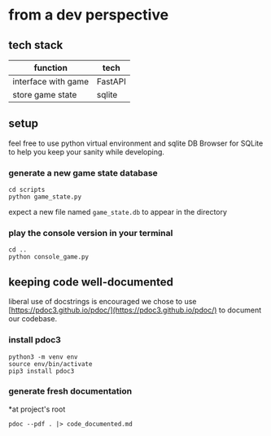 # from a dev perspective


## tech stack

| function            | tech    |
| ------------------- | ------- |
| interface with game | FastAPI |
| store game state    | sqlite  |

## setup

feel free to use python virtual environment and sqlite DB Browser for SQLite to
help you keep your sanity while developing.

### generate a new game state database

```
cd scripts
python game_state.py
```
expect a new file named `game_state.db` to appear in the directory

### play the console version in your terminal
```
cd ..
python console_game.py
```

## keeping code well-documented

liberal use of docstrings is encouraged
we chose to use [https://pdoc3.github.io/pdoc/](https://pdoc3.github.io/pdoc/) to document our codebase.


### install pdoc3

```
python3 -m venv env
source env/bin/activate
pip3 install pdoc3
```

### generate fresh documentation

*at project's root
```
pdoc --pdf . |> code_documented.md
```